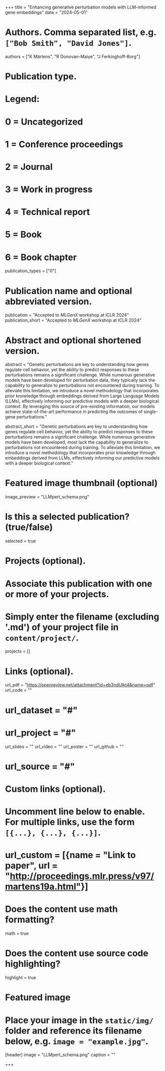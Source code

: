 +++
title = "Enhancing generative perturbation models with LLM-informed gene embeddings"
date = "2024-05-01"

# Authors. Comma separated list, e.g. `["Bob Smith", "David Jones"]`.
authors = ["K Märtens", "R Donovan-Maiye", "J Ferkinghoff-Borg"]

# Publication type.
# Legend:
# 0 = Uncategorized
# 1 = Conference proceedings
# 2 = Journal
# 3 = Work in progress
# 4 = Technical report
# 5 = Book
# 6 = Book chapter
publication_types = ["0"]

# Publication name and optional abbreviated version.
publication = "Accepted to *MLGenX* workshop at ICLR 2024"
publication_short = "Accepted to *MLGenX* workshop at ICLR 2024"

# Abstract and optional shortened version.
abstract = "Genetic perturbations are key to understanding how genes regulate cell behavior, yet the ability to predict responses to these perturbations remains a significant challenge. While numerous generative models have been developed for perturbation data, they typically lack the capability to generalize to perturbations not encountered during training. To alleviate this limitation, we introduce a novel methodology that incorporates prior knowledge through embeddings derived from Large Language Models (LLMs), effectively informing our predictive models with a deeper biological context. By leveraging this source of pre-existing information, our models achieve state-of-the-art performance in predicting the outcomes of single-gene perturbations."

abstract_short = "Genetic perturbations are key to understanding how genes regulate cell behavior, yet the ability to predict responses to these perturbations remains a significant challenge. While numerous generative models have been developed, most lack the capability to generalize to perturbations not encountered during training. To alleviate this limitation, we introduce a novel methodology that incorporates prior knowledge through embeddings derived from LLMs, effectively informing our predictive models with a deeper biological context."

# Featured image thumbnail (optional)
image_preview = "LLMpert_schema.png"

# Is this a selected publication? (true/false)
selected = true

# Projects (optional).
#   Associate this publication with one or more of your projects.
#   Simply enter the filename (excluding '.md') of your project file in `content/project/`.
projects = []

# Links (optional).
url_pdf = "https://openreview.net/attachment?id=eb3ndUlkt4&name=pdf"
url_code = ""
# url_dataset = "#"
# url_project = "#"
url_slides = ""
url_video = ""
url_poster = ""
url_github = ""
# url_source = "#"

# Custom links (optional).
#   Uncomment line below to enable. For multiple links, use the form `[{...}, {...}, {...}]`.
# url_custom = [{name = "Link to paper", url = "http://proceedings.mlr.press/v97/martens19a.html"}]

# Does the content use math formatting?
math = true

# Does the content use source code highlighting?
highlight = true

# Featured image
# Place your image in the `static/img/` folder and reference its filename below, e.g. `image = "example.jpg"`.
[header]
image = "LLMpert_schema.png"
caption = ""

+++
